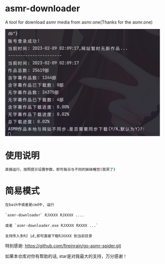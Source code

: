 # asmr-downloader
A tool for download asmr media from asmr.one(Thanks for the asmr.one)

![img.png](images/img.png)

# 使用说明
```bash
直接运行，按照提示设置参数，即可每日与不同的妹妹睡觉(我哭了)
```

# 简易模式
```bash
在bash中或者是cmd中, 运行

`asmr-downloader` RJXXXX RJXXXX ....

或者 `asmr-downloader.exe RJXXXX RXXXX ...`

支持传入多RJ id,即可直接下载RJXXXX 到当前目录

```


特别感谢:
https://github.com/fireinrain/go-asmr-spider.git

如果本仓库对你有帮助的话, star是对我最大的支持，万分感谢！
